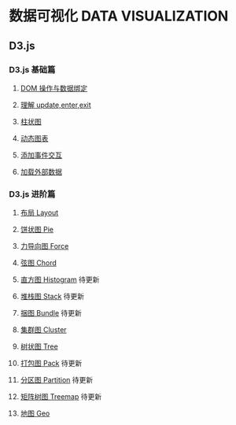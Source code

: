 # 数据可视化 DATA VISUALIZATION

## D3.js

### D3.js 基础篇

1. [DOM 操作与数据绑定](./D3.js基础篇-DOM%20操作与数据绑定.md)

2. [理解 update,enter,exit](./D3.js基础篇-理解update,enter,exit.md)

3. [柱状图](./D3.js基础篇-柱状图.md)

4. [动态图表](./D3.js基础篇-动态图表.md)

5. [添加事件交互](./D3.js基础篇-添加事件交互.md)

6. [加载外部数据](./D3.js基础篇-加载外部数据.md)

### D3.js 进阶篇

1. [布局 Layout](./D3.js进阶篇-布局.md)

2. [饼状图 Pie](./D3.js进阶篇-饼状图.md)

3. [力导向图 Force](./D3.js进阶篇-力导向图.md)

4. [弦图 Chord](./D3.js进阶篇-弦图.md)

5. [直方图 Histogram](./D3.js进阶篇-直方图.md) 待更新

6. [堆栈图 Stack](./D3.js进阶篇-堆栈图.md) 待更新

7. [捆图 Bundle](./D3.js进阶篇-捆图.md) 待更新

8. [集群图 Cluster](./D3.js进阶篇-集群图.md)

9. [树状图 Tree](./D3.js进阶篇-树状图.md)

10. [打包图 Pack](./D3.js进阶篇-打包图.md) 待更新

11. [分区图 Partition](./D3.js进阶篇-分区图.md) 待更新

12. [矩阵树图 Treemap](./D3.js进阶篇-矩阵树图.md) 待更新

13. [地图 Geo](./D3.js进阶篇-地图.md)
